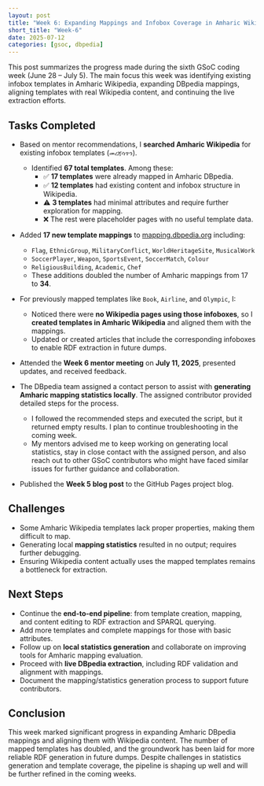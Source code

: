 ```yaml
---
layout: post
title: "Week 6: Expanding Mappings and Infobox Coverage in Amharic Wikipedia"
short_title: "Week-6"
date: 2025-07-12
categories: [gsoc, dbpedia]
---
```


This post summarizes the progress made during the sixth GSoC coding week (June 28 – July 5). The main focus this week was identifying existing infobox templates in Amharic Wikipedia, expanding DBpedia mappings, aligning templates with real Wikipedia content, and continuing the live extraction efforts.

<!--more-->

## Tasks Completed

- Based on mentor recommendations, I **searched Amharic Wikipedia** for existing infobox templates (`መረጃሳጥን`).  
  - Identified **67 total templates**. Among these:
    - ✅ **17 templates** were already mapped in Amharic DBpedia.
    - ✅ **12 templates** had existing content and infobox structure in Wikipedia.
    - ⚠️ **3 templates** had minimal attributes and require further exploration for mapping.
    - ❌ The rest were placeholder pages with no useful template data.

- Added **17 new template mappings** to [mapping.dbpedia.org](https://mapping.dbpedia.org) including:
  - `Flag`, `EthnicGroup`, `MilitaryConflict`, `WorldHeritageSite`, `MusicalWork`
  - `SoccerPlayer`, `Weapon`, `SportsEvent`, `SoccerMatch`, `Colour`
  - `ReligiousBuilding`, `Academic`, `Chef`  
  - These additions doubled the number of Amharic mappings from 17 to **34**.

- For previously mapped templates like `Book`, `Airline`, and `Olympic`, I:
  - Noticed there were **no Wikipedia pages using those infoboxes**, so I **created templates in Amharic Wikipedia** and aligned them with the mappings.
  - Updated or created articles that include the corresponding infoboxes to enable RDF extraction in future dumps.

- Attended the **Week 6 mentor meeting** on **July 11, 2025**, presented updates, and received feedback.
- The DBpedia team assigned a contact person to assist with **generating Amharic mapping statistics locally**. The assigned contributor provided detailed steps for the process.
   - I followed the recommended steps and executed the script, but it returned empty results. I plan to continue troubleshooting in the coming week.
   - My mentors advised me to keep working on generating local statistics, stay in close contact with the assigned person, and also reach out to other GSoC contributors who might have faced similar issues for further guidance and collaboration.

- Published the **Week 5 blog post** to the GitHub Pages project blog.

## Challenges

- Some Amharic Wikipedia templates lack proper properties, making them difficult to map.
- Generating local **mapping statistics** resulted in no output; requires further debugging.
- Ensuring Wikipedia content actually uses the mapped templates remains a bottleneck for extraction.

## Next Steps

- Continue the **end-to-end pipeline**: from template creation, mapping, and content editing to RDF extraction and SPARQL querying.
- Add more templates and complete mappings for those with basic attributes.
- Follow up on **local statistics generation** and collaborate on improving tools for Amharic mapping evaluation.
- Proceed with **live DBpedia extraction**, including RDF validation and alignment with mappings.
- Document the mapping/statistics generation process to support future contributors.

## Conclusion

This week marked significant progress in expanding Amharic DBpedia mappings and aligning them with Wikipedia content. The number of mapped templates has doubled, and the groundwork has been laid for more reliable RDF generation in future dumps. Despite challenges in statistics generation and template coverage, the pipeline is shaping up well and will be further refined in the coming weeks.
